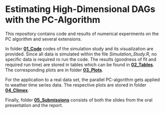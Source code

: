 # Estimating High-Dimensional DAGs with the PC-Algorithm
This repository contains code and results of numerical experiments on the PC algorithm and several extensions.

In folder [**01_Code**](https://github.com/TheresaMeier/Seminar_PC/tree/master/01_Code) codes of the simulation study and its visualization are provided. 
Since all data is simulated within 
the file *Simulation_Study.R*, 
no specific data is required ro run the code. The results (goodness of fit and required run time) are stored in tables which can be found in 
[**02_Tables**](https://github.com/TheresaMeier/Seminar_PC/tree/master/02_Tables). The corresponding plots are in folder [**03_Plots**](https://github.com/TheresaMeier/Seminar_PC/tree/master/03_Plots).

For the application to a real data set, the parallel PC-algorithm gets applied to weather time series data. The respective plots are stored in folder [**04_Climex**](https://github.com/TheresaMeier/Seminar_PC/tree/master/04_Climex).

Finally, folder [**05_Submissions**](https://github.com/TheresaMeier/Seminar_PC/tree/master/05_Submissions) consists of both the slides from the oral presentation and the report.
